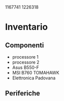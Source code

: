 1167741 
1226318 
# Inventario 
## Componenti
- processore 1 
- processore 2 
- Asus B550-F
- MSI B760 TOMAHAWK
- Elettronica Padovana
## Periferiche
